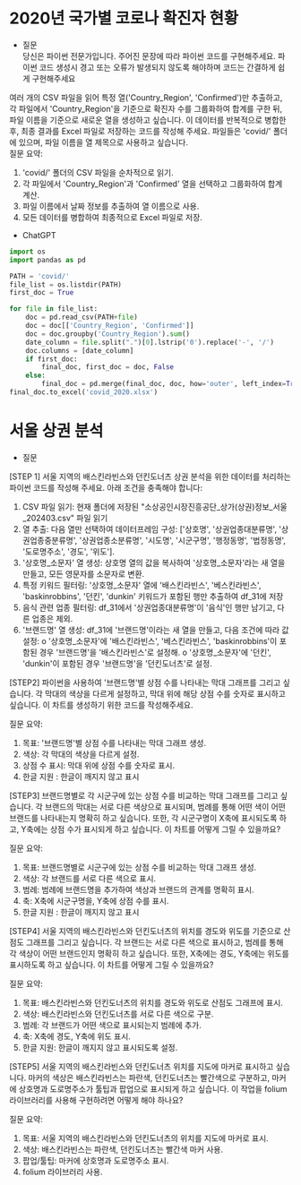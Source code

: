 2020년 국가별 코로나 확진자 현황
=========
* 질문  
당신은 파이썬 전문가입니다. 주어진 문장에 따라 파이썬 코드를 구현해주세요. 파이썬 코드 생성시 경고 또는 오류가 발생되지 않도록 해야하며 코드는 간결하게 쉽게 구현해주세요

여러 개의 CSV 파일을 읽어 특정 열('Country_Region', 'Confirmed')만 추출하고, 각 파일에서 'Country_Region'을 기준으로 확진자 수를 그룹화하여 합계를 구한 뒤, 파일 이름을 기준으로 새로운 열을 생성하고 싶습니다. 이 데이터를 반복적으로 병합한 후, 최종 결과를 Excel 파일로 저장하는 코드를 작성해 주세요. 파일들은 'covid/' 폴더에 있으며, 파일 이름을 열 제목으로 사용하고 싶습니다.   
질문 요약:
1.	'covid/' 폴더의 CSV 파일을 순차적으로 읽기.
2.	각 파일에서 'Country_Region'과 'Confirmed' 열을 선택하고 그룹화하여 합계 계산.
3.	파일 이름에서 날짜 정보를 추출하여 열 이름으로 사용.
4.	모든 데이터를 병합하여 최종적으로 Excel 파일로 저장.



* ChatGPT   

```python
import os
import pandas as pd

PATH = 'covid/'
file_list = os.listdir(PATH)
first_doc = True

for file in file_list:
    doc = pd.read_csv(PATH+file)
    doc = doc[['Country_Region', 'Confirmed']]
    doc = doc.groupby('Country_Region').sum()
    date_column = file.split(".")[0].lstrip('0').replace('-', '/') 
    doc.columns = [date_column]
    if first_doc:
        final_doc, first_doc = doc, False
    else:
        final_doc = pd.merge(final_doc, doc, how='outer', left_index=True, right_index=True)
final_doc.to_excel('covid_2020.xlsx')
```

서울 상권 분석 
=======
* 질문    

[STEP 1]
서울 지역의 배스킨라빈스와 던킨도너츠 상권 분석을 위한 데이터를 처리하는 파이썬 코드를 작성해 주세요. 아래 조건을 충족해야 합니다:  
1.	CSV 파일 읽기: 현재 폴더에 저장된 "소상공인시장진흥공단_상가(상권)정보_서울_202403.csv" 파일 읽기
2.	열 추출: 다음 열만 선택하여 데이터프레임 구성: ['상호명', '상권업종대분류명', '상권업종중분류명', '상권업종소분류명', '시도명', '시군구명', '행정동명', '법정동명', '도로명주소', '경도', '위도'].
3.	'상호명_소문자' 열 생성: 상호명 열의 값을 복사하여 '상호명_소문자'라는 새 열을 만들고, 모든 영문자를 소문자로 변환.
4.	특정 키워드 필터링: '상호명_소문자' 열에 '배스킨라빈스', '베스킨라빈스', 'baskinrobbins', '던킨', 'dunkin' 키워드가 포함된 행만 추출하여 df_31에 저장
5.	음식 관련 업종 필터링: df_31에서 '상권업종대분류명'이 '음식'인 행만 남기고, 다른 업종은 제외.
6.	'브랜드명' 열 생성: df_31에 '브랜드명'이라는 새 열을 만들고, 다음 조건에 따라 값 설정:
o	'상호명_소문자'에 '배스킨라빈스', '베스킨라빈스', 'baskinrobbins'이 포함된 경우 '브랜드명'을 '배스킨라빈스'로 설정해.
o	'상호명_소문자'에 '던킨', 'dunkin'이 포함된 경우 '브랜드명'을 '던킨도너츠'로 설정.


[STEP2]
파이썬을 사용하여 '브랜드명'별 상점 수를 나타내는 막대 그래프를 그리고 싶습니다. 각 막대의 색상을 다르게 설정하고, 막대 위에 해당 상점 수를 숫자로 표시하고 싶습니다. 이 차트를 생성하기 위한 코드를 작성해주세요. 

질문 요약:  
1.	목표: '브랜드명'별 상점 수를 나타내는 막대 그래프 생성.
2.	색상: 각 막대의 색상을 다르게 설정.
3.	상점 수 표시: 막대 위에 상점 수를 숫자로 표시.
4.	한글 지원 : 한글이 깨지지 않고 표시


[STEP3]
브랜드명별로 각 시군구에 있는 상점 수를 비교하는 막대 그래프를 그리고 싶습니다. 각 브랜드의 막대는 서로 다른 색상으로 표시되며, 범례를 통해 어떤 색이 어떤 브랜드를 나타내는지 명확히 하고 싶습니다. 또한, 각 시군구명이 X축에 표시되도록 하고, Y축에는 상점 수가 표시되게 하고 싶습니다. 이 차트를 어떻게 그릴 수 있을까요?  

질문 요약:  
1.	목표: 브랜드명별로 시군구에 있는 상점 수를 비교하는 막대 그래프 생성.
2.	색상: 각 브랜드를 서로 다른 색으로 표시.
3.	범례: 범례에 브랜드명을 추가하여 색상과 브랜드의 관계를 명확히 표시.
4.	축: X축에 시군구명을, Y축에 상점 수를 표시.
5.	한글 지원 : 한글이 깨지지 않고 표시

[STEP4]
서울 지역의 배스킨라빈스와 던킨도너츠의 위치를 경도와 위도를 기준으로 산점도 그래프를 그리고 싶습니다. 각 브랜드는 서로 다른 색으로 표시하고, 범례를 통해 각 색상이 어떤 브랜드인지 명확히 하고 싶습니다. 또한, X축에는 경도, Y축에는 위도를 표시하도록 하고 싶습니다. 이 차트를 어떻게 그릴 수 있을까요?  

질문 요약:  
1.	목표: 배스킨라빈스와 던킨도너츠의 위치를 경도와 위도로 산점도 그래프에 표시.
2.	색상: 배스킨라빈스와 던킨도너츠를 서로 다른 색으로 구분.
3.	범례: 각 브랜드가 어떤 색으로 표시되는지 범례에 추가.
4.	축: X축에 경도, Y축에 위도 표시.
5.	한글 지원: 한글이 깨지지 않고 표시되도록 설정.


[STEP5]
서울 지역의 배스킨라빈스와 던킨도너츠 위치를 지도에 마커로 표시하고 싶습니다. 마커의 색상은 배스킨라빈스는 파란색, 던킨도너츠는 빨간색으로 구분하고, 마커에 상호명과 도로명주소가 툴팁과 팝업으로 표시되게 하고 싶습니다. 이 작업을 folium 라이브러리를 사용해 구현하려면 어떻게 해야 하나요?   

질문 요약:   
1.	목표: 서울 지역의 배스킨라빈스와 던킨도너츠의 위치를 지도에 마커로 표시.
2.	색상: 배스킨라빈스는 파란색, 던킨도너츠는 빨간색 마커 사용.
3.	팝업/툴팁: 마커에 상호명과 도로명주소 표시.
4.	folium 라이브러리 사용.

